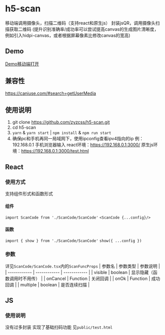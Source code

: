# h5-scan
移动端调用摄像头，扫描二维码（支持react和原生js）
封装jsQR，调用摄像头扫描获取二维码
(提升识别准确率/成功率可以尝试提高canvas的生成图片清晰度，例如引入hidpi-canvas，或者根据屏幕像素比修改canvas的宽高)

## Demo
[Demo移动端打开](https://zyzcss.github.io/scan/scan.html)

## 兼容性
https://caniuse.com/#search=getUserMedia

## 使用说明
1.  git clone https://github.com/zyzcss/h5-scan.git 
2.  cd h5-scan
3. `yarn` & `yarn start` | `npm install` & `npm run start`
4.  确保pc和手机再同一局域网下，使用ipconfig查看ipv4指向的ip
  例：192.168.0.1
  手机浏览器输入
    react环境：https://192.168.0.1:3000/
    原生js环境：https://192.168.0.1:3000/test.html

## React
### 使用方式
  支持组件形式和函数形式
  #### 组件
   `import ScanCode from './ScanCode/ScanCode'`
   `<ScanCode {...config}/>`
  #### 函数
   `import { show } from './ScanCode/ScanCode'`
   `show({ ...config })`

### 参数
详见`ScanCode/ScanCode.tsx`内的`ScanFuncProps`
|  参数名 | 参数类型  | 参数说明  |
| ------------ | ------------ | ------------ |
|  visible |  boolean | 显示隐藏（函数调用时不用传）  |
|  onCancel | Function |  关闭回调 |
|  onOk |  Function | 成功回调  |
|  multiple | boolean | 是否连续扫描  |

## JS
### 使用说明
  没有过多封装 实现了基础扫码功能 见`public/test.html`
